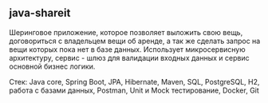 ## java-shareit
 Шеринговое приложение, которое позволяет выложить свою вещь, договориться с владельцем вещи об аренде, а так же сделать запрос на вещи которых пока нет в базе данных. 
 Использует микросервисную архитектуру, сервис - шлюз для валидации входных данных и сервис основной бизнес логики. 
 
 Стек: Java core, Spring Boot, JPA, Hibernate, Maven, SQL, PostgreSQL, H2, работа с базами данных, Postman, Unit и Mock тестирование, Docker, Git
